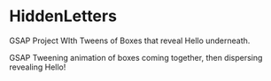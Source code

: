 # HiddenLetters
GSAP Project WIth Tweens of Boxes that reveal Hello underneath.

GSAP Tweening animation of boxes coming together, then dispersing revealing Hello!
